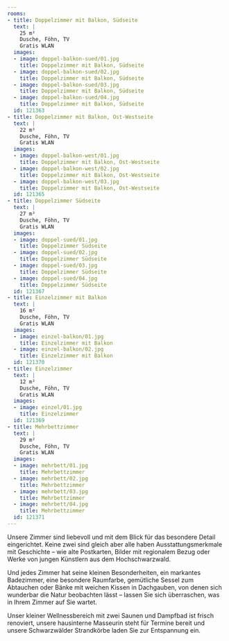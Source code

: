 ```yaml
---
rooms:
- title: Doppelzimmer mit Balkon, Südseite
  text: |
    25 m²  
    Dusche, Föhn, TV  
    Gratis WLAN
  images:
  - image: doppel-balkon-sued/01.jpg
    title: Doppelzimmer mit Balkon, Südseite
  - image: doppel-balkon-sued/02.jpg
    title: Doppelzimmer mit Balkon, Südseite
  - image: doppel-balkon-sued/03.jpg
    title: Doppelzimmer mit Balkon, Südseite
  - image: doppel-balkon-sued/04.jpg
    title: Doppelzimmer mit Balkon, Südseite
  id: 121363
- title: Doppelzimmer mit Balkon, Ost-Westseite
  text: |
    22 m²  
    Dusche, Föhn, TV  
    Gratis WLAN
  images:
  - image: doppel-balkon-west/01.jpg
    title: Doppelzimmer mit Balkon, Ost-Westseite
  - image: doppel-balkon-west/02.jpg
    title: Doppelzimmer mit Balkon, Ost-Westseite
  - image: doppel-balkon-west/03.jpg
    title: Doppelzimmer mit Balkon, Ost-Westseite
  id: 121365
- title: Doppelzimmer Südseite
  text: |
    27 m²  
    Dusche, Föhn, TV  
    Gratis WLAN
  images:
  - image: doppel-sued/01.jpg
    title: Doppelzimmer Südseite
  - image: doppel-sued/02.jpg
    title: Doppelzimmer Südseite
  - image: doppel-sued/03.jpg
    title: Doppelzimmer Südseite
  - image: doppel-sued/04.jpg
    title: Doppelzimmer Südseite
  id: 121367
- title: Einzelzimmer mit Balkon
  text: |
    16 m²  
    Dusche, Föhn, TV  
    Gratis WLAN
  images:
  - image: einzel-balkon/01.jpg
    title: Einzelzimmer mit Balkon
  - image: einzel-balkon/02.jpg
    title: Einzelzimmer mit Balkon
  id: 121370
- title: Einzelzimmer
  text: |
    12 m²  
    Dusche, Föhn, TV  
    Gratis WLAN
  images:
  - image: einzel/01.jpg
    title: Einzelzimmer
  id: 121369
- title: Mehrbettzimmer
  text: |
    29 m²  
    Dusche, Föhn, TV  
    Gratis WLAN
  images:
  - image: mehrbett/01.jpg
    title: Mehrbettzimmer
  - image: mehrbett/02.jpg
    title: Mehrbettzimmer
  - image: mehrbett/03.jpg
    title: Mehrbettzimmer
  - image: mehrbett/04.jpg
    title: Mehrbettzimmer
  id: 121371
---
```


Unsere Zimmer sind liebevoll und mit dem Blick für das besondere Detail eingerichtet. Keine zwei sind gleich aber alle haben Ausstattungsmerkmale mit Geschichte – wie alte Postkarten, Bilder mit regionalem Bezug oder Werke von jungen Künstlern aus dem Hochschwarzwald.

Und jedes Zimmer hat seine kleinen Besonderheiten, ein markantes Badezimmer, eine besondere Raumfarbe, gemütliche Sessel zum Abtauchen oder Bänke mit weichen Kissen in Dachgauben, von denen sich wunderbar die Natur beobachten lässt – lassen Sie sich überraschen, was in Ihrem Zimmer auf Sie wartet.

Unser kleiner Wellnessbereich mit zwei Saunen und Dampfbad ist frisch renoviert, unsere hausinterne Masseurin steht für Termine bereit und unsere Schwarzwälder Strandkörbe laden Sie zur Entspannung ein.
